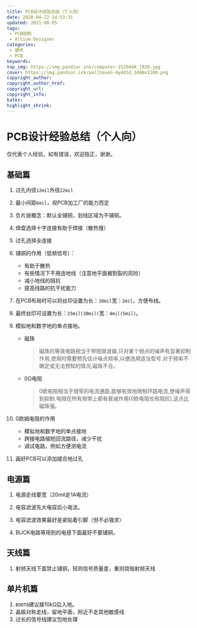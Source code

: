 ```yaml
---
title: PCB设计经验总结（个人向）
date: 2020-04-22 14:53:31
updated: 2021-08-05 
tags:
 - PCB绘制
 - Altium Designer
categories:
 - 硬件
 - PCB
keywords:
top_img: https://img.pandior.ink/computer-1520446_1920.jpg
cover: https://img.pandior.ink/wallhaven-4ydd1d_1600x1280.png
copyright_author: 
copyright_author_href: 
copyright_url: 
copyright_info: 
katex:
highlight_shrink:
---
```


# PCB设计经验总结（个人向）

仅代表个人经验，如有错误，欢迎指正，谢谢。

## 基础篇

1. 过孔内径`12mil`外径`22mil`

2. 最小间距`6mil`，视PCB加工厂的能力而定

3. 负片层概念：默认全铺铜，划线区域为不铺铜。

4. 焊盘选择十字连接有助于焊接（散热慢）

5. 过孔选择全连接

6. 铺铜的作用（低频信号）：

   * 有助于散热
   * 有些情况下不用连地线（注意地平面被割裂的风险）
   * 减小地线的阻抗
   * 提高线路的抗干扰能力   

7. 在PCB布局时可以将丝印设置为长：`10mil`宽：`2mil`，方便布线。

8. 最终丝印可设置为长：`25mil(30mil)`宽：`4mil(5mil)`。

9. 模拟地和数字地的单点接地。

   * 磁珠

     > 磁珠的等效电路相当于带阻限波器,只对某个频点的噪声有显著抑制作用,使用时需要预先估计噪点频率,以便选用适当型号.对于频率不确定或无法预知的情况,磁珠不合。

   * 0Ω电阻

     > 0欧电阻相当于很窄的电流通路,能够有效地限制环路电流,使噪声得到抑制.电阻在所有频带上都有衰减作用(0欧电阻也有阻抗),这点比磁珠强。

10. 0欧姆电阻的作用

    * 模拟地和数字地的单点接地
    * 跨接电路缩短回流路径，减少干扰
    * 调试电路，例如方便测电流

11. 画好PCB可以添加缝合地过孔


## 电源篇

1. 电源走线要宽（20mil走1A电流）
2. 电容滤波先大电容后小电流。
3. 电容滤波效果最好是紧贴着引脚（但不必强求）

4. BUCK电路等用到的电感下面最好不要铺铜。

## 天线篇

1. 射频天线下面禁止铺铜，轻则信号质量差，重则烧毁射频天线

## 单片机篇
1. `BOOT0`建议接10kΩ后入地。
2. 晶振对称走线，留地平面，附近不走其他敏感线
3. 过长的信号线建议包地处理

